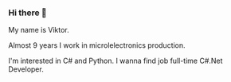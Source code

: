 ### Hi there 👋
My name is Viktor.

Almost 9 years I work in microlelectronics production.

I'm interested in C# and Python.
I wanna find job full-time C#.Net Developer. 



<!--
**VityaAnimato/VityaAnimato** is a ✨ _special_ ✨ repository because its `README.md` (this file) appears on your GitHub profile.

Here are some ideas to get you started:

- 🔭 I’m currently working on ...
- 🌱 I’m currently learning ...
- 👯 I’m looking to collaborate on ...
- 🤔 I’m looking for help with ...
- 💬 Ask me about ...
- 📫 How to reach me: ...
- 😄 Pronouns: ...
- ⚡ Fun fact: ...
-->
